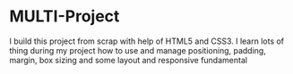 # MULTI-Project
I build this project from scrap with help of HTML5 and CSS3. I learn lots of thing during my project how to use and manage positioning, padding, margin, box sizing and some layout and responsive fundamental
